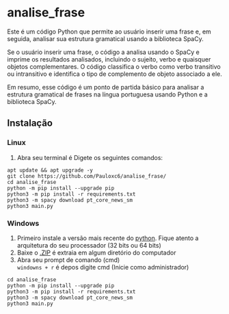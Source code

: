 # analise_frase

Este é um código Python que permite ao usuário inserir uma frase e, em seguida, analisar sua estrutura gramatical usando a biblioteca SpaCy.

Se o usuário inserir uma frase, o código a analisa usando o SpaCy e imprime os resultados analisados, incluindo o sujeito, verbo e quaisquer objetos complementares. O código classifica o verbo como verbo transitivo ou intransitivo e identifica o tipo de complemento de objeto associado a ele.

Em resumo, esse código é um ponto de partida básico para analisar a estrutura gramatical de frases na língua portuguesa usando Python e a biblioteca SpaCy.

## Instalação
### Linux

1. Abra seu terminal é Digete os seguintes comandos:<br/>
```
apt update && apt upgrade -y
git clone https://github.com/Pauloxc6/analise_frase/
cd analise_frase
python -m pip install --upgrade pip
python3 -m pip install -r requirements.txt
python3 -m spacy download pt_core_news_sm
python3 main.py
```
### Windows

1. Primeiro instale a versão mais recente do [python](https://www.python.org/downloads/windows/). Fique atento a arquitetura do seu processador (32 bits ou 64 bits)<br/>
2. Baixe o [.ZIP](https://github.com/Pauloxc6/analise_frase/archive/refs/heads/main.zip) é extraia em algum diretório do computador
3. Abra seu prompt de comando (cmd)<br/>
   ``windowns + r`` é depos digite cmd (Inicie como administrador)
```
cd analise_frase
python -m pip install --upgrade pip
python3 -m pip install -r requirements.txt
python3 -m spacy download pt_core_news_sm
python3 main.py
```
